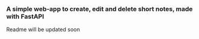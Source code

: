 <h3> A simple web-app to create, edit and delete short notes, made with FastAPI </h3>

<p> Readme will be updated soon </p>
